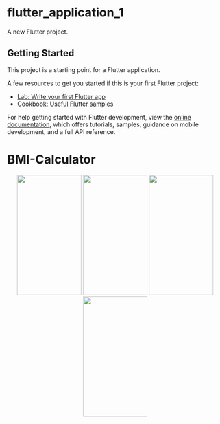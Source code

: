 # flutter_application_1

A new Flutter project.

## Getting Started

This project is a starting point for a Flutter application.

A few resources to get you started if this is your first Flutter project:

- [Lab: Write your first Flutter app](https://docs.flutter.dev/get-started/codelab)
- [Cookbook: Useful Flutter samples](https://docs.flutter.dev/cookbook)

For help getting started with Flutter development, view the
[online documentation](https://docs.flutter.dev/), which offers tutorials,
samples, guidance on mobile development, and a full API reference.

# BMI-Calculator
<p align="center">
<img src="https://user-images.githubusercontent.com/71342393/191902676-7d996194-e89a-46d6-83cf-3a14ed1019b2.png" width="150" height="280">
<img src="https://user-images.githubusercontent.com/71342393/191902713-6a31ab20-cca2-4229-80c9-c079dbb4e7c2.png" width="150" height="280">
<img src="https://user-images.githubusercontent.com/71342393/191902721-1c7cc3f1-f039-46c9-8a00-cbcb14252d4d.png" width="150" height="280">
<img src="https://user-images.githubusercontent.com/71342393/191902727-c46460c6-c437-4cef-8e25-cbb01d6ee7ae.png" width="150" height="280">
</p>
